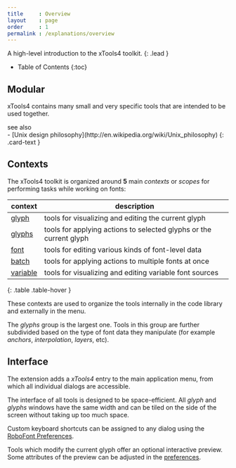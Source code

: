 ```yaml
---
title     : Overview
layout    : page
order     : 1
permalink : /explanations/overview
---
```


A high-level introduction to the xTools4 toolkit.
{: .lead }

* Table of Contents
{:toc}


Modular
-------

xTools4 contains many small and very specific tools that are intended to be used together.


<div class="card text-dark bg-light my-3 rounded-0">
<div class="card-header">see also</div>
<div class="card-body" markdown='1'>
- [Unix design philosophy](http://en.wikipedia.org/wiki/Unix_philosophy)
{: .card-text }
</div>
</div>


Contexts
--------

The xTools4 toolkit is organized around **5** main *contexts* or *scopes* for performing tasks while working on fonts:

| context                                   | description                                                        |
|-------------------------------------------|--------------------------------------------------------------------|
| [glyph](../reference/dialogs/glyph)       | tools for visualizing and editing the current glyph                |
| [glyphs](../reference/dialogs/glyphs)     | tools for applying actions to selected glyphs or the current glyph |
| [font](../reference/dialogs/font)         | tools for editing various kinds of font-level data                 |
| [batch](../reference/dialogs/batch)       | tools for applying actions to multiple fonts at once               |
| [variable](../reference/dialogs/variable) | tools for visualizing and editing variable font sources            |
{: .table .table-hover }

These contexts are used to organize the tools internally in the code library and externally in the menu.

The *glyphs* group is the largest one. Tools in this group are further subdivided based on the type of font data they manipulate (for example *anchors*, *interpolation*, *layers*, etc).


Interface
---------

The extension adds a *xTools4* entry to the main application menu, from which all individual dialogs are accessible.

The interface of all tools is designed to be space-efficient. All *glyph* and *glyphs* windows have the same width and can be tiled on the side of the screen without taking up too much space.

Custom keyboard shortcuts can be assigned to any dialog using the [RoboFont Preferences](http://robofont.com/documentation/workspace/preferences-window/short-keys/).

Tools which modify the current glyph offer an optional interactive preview. Some attributes of the preview can be adjusted in the [preferences](../reference/dialogs/preferences).
